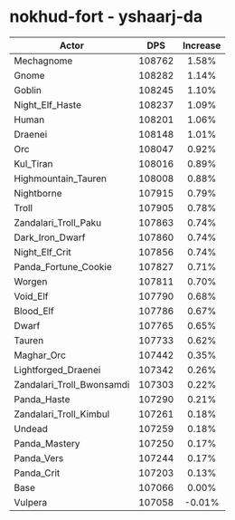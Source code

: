 # nokhud-fort - yshaarj-da
| Actor | DPS | Increase |
|---|:---:|:---:|
|Mechagnome|108762|1.58%|
|Gnome|108282|1.14%|
|Goblin|108245|1.10%|
|Night_Elf_Haste|108237|1.09%|
|Human|108201|1.06%|
|Draenei|108148|1.01%|
|Orc|108047|0.92%|
|Kul_Tiran|108016|0.89%|
|Highmountain_Tauren|108008|0.88%|
|Nightborne|107915|0.79%|
|Troll|107905|0.78%|
|Zandalari_Troll_Paku|107863|0.74%|
|Dark_Iron_Dwarf|107860|0.74%|
|Night_Elf_Crit|107856|0.74%|
|Panda_Fortune_Cookie|107827|0.71%|
|Worgen|107811|0.70%|
|Void_Elf|107790|0.68%|
|Blood_Elf|107786|0.67%|
|Dwarf|107765|0.65%|
|Tauren|107733|0.62%|
|Maghar_Orc|107442|0.35%|
|Lightforged_Draenei|107342|0.26%|
|Zandalari_Troll_Bwonsamdi|107303|0.22%|
|Panda_Haste|107290|0.21%|
|Zandalari_Troll_Kimbul|107261|0.18%|
|Undead|107259|0.18%|
|Panda_Mastery|107250|0.17%|
|Panda_Vers|107244|0.17%|
|Panda_Crit|107203|0.13%|
|Base|107066|0.00%|
|Vulpera|107058|-0.01%|

